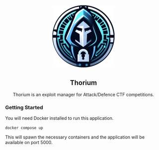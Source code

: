 <h1 align="center">
    <img src="logo.png" width="200px">
</h1>
<div align="center">
    <h2>Thorium</h2>
</div>
<div align="center">Thorium is an exploit manager for Attack/Defence CTF competitions.</div>

### Getting Started
You will need Docker installed to run this application.
```shell
docker compose up
```
This will spawn the necessary containers and the application will be available on port 5000.